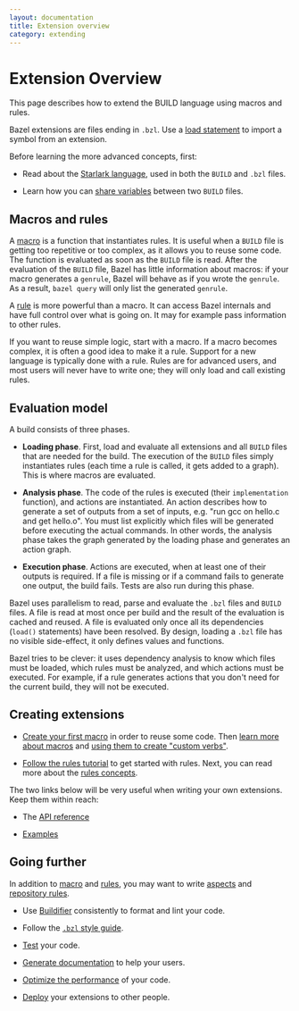 ```yaml
---
layout: documentation
title: Extension overview
category: extending
---
```


# Extension Overview

<!-- [TOC] -->

This page describes how to extend the BUILD language using macros
and rules.

Bazel extensions are files ending in `.bzl`. Use a [load statement](
../build-ref.html#load) to import a symbol from an extension.

Before learning the more advanced concepts, first:

* Read about the [Starlark language](language.md), used in both the `BUILD` and
  `.bzl` files.

* Learn how you can [share variables](tutorial-sharing-variables.md) between two
  `BUILD` files.

## Macros and rules

A [macro](macros.md) is a function that instantiates rules. It is useful when a
`BUILD` file is getting too repetitive or too complex, as it allows you to reuse
some code. The function is evaluated as soon as the `BUILD` file is read. After
the evaluation of the `BUILD` file, Bazel has little information about macros:
if your macro generates a `genrule`, Bazel will behave as if you wrote the
`genrule`. As a result, `bazel query` will only list the generated `genrule`.

A [rule](rules.md) is more powerful than a macro. It can access Bazel internals
and have full control over what is going on. It may for example pass information
to other rules.

If you want to reuse simple logic, start with a macro. If a macro becomes
complex, it is often a good idea to make it a rule. Support for a new language
is typically done with a rule. Rules are for advanced users, and most
users will never have to write one; they will only load and call existing
rules.

## Evaluation model

A build consists of three phases.

* **Loading phase**. First, load and evaluate all extensions and all `BUILD`
  files that are needed for the build. The execution of the `BUILD` files simply
  instantiates rules (each time a rule is called, it gets added to a graph).
  This is where macros are evaluated.

* **Analysis phase**. The code of the rules is executed (their `implementation`
  function), and actions are instantiated. An action describes how to generate
  a set of outputs from a set of inputs, e.g. "run gcc on hello.c and get
  hello.o". You must list explicitly which files will be generated before
  executing the actual commands. In other words, the analysis phase takes
  the graph generated by the loading phase and generates an action graph.

* **Execution phase**. Actions are executed, when at least one of their outputs is
  required. If a file is missing or if a command fails to generate one output,
  the build fails. Tests are also run during this phase.

Bazel uses parallelism to read, parse and evaluate the `.bzl` files and `BUILD`
files. A file is read at most once per build and the result of the evaluation is
cached and reused. A file is evaluated only once all its dependencies (`load()`
statements) have been resolved. By design, loading a `.bzl` file has no visible
side-effect, it only defines values and functions.

Bazel tries to be clever: it uses dependency analysis to know which files must
be loaded, which rules must be analyzed, and which actions must be executed. For
example, if a rule generates actions that you don't need for the current build,
they will not be executed.

## Creating extensions

* [Create your first macro](tutorial-creating-a-macro.md) in order to reuse some
  code. Then [learn more about macros](macros.md) and
  [using them to create "custom verbs"](tutorial-custom-verbs.md).

* [Follow the rules tutorial](rules-tutorial.md) to get started with rules.
  Next, you can read more about the [rules concepts](rules.md).

The two links below will be very useful when writing your own extensions. Keep
them within reach:

* The [API reference](lib/skylark-overview.html)

* [Examples](https://github.com/bazelbuild/examples/tree/HEAD/rules)

## Going further

In addition to [macro](macros.md) and [rules](rules.md), you may want to write
[aspects](aspects.md) and [repository rules](repository_rules.md).

* Use [Buildifier](https://github.com/bazelbuild/buildtools) consistently to
format and lint your code.

* Follow the [`.bzl` style guide](bzl-style.md).

* [Test](testing.md) your code.

* [Generate documentation](https://skydoc.bazel.build/) to help your users.

* [Optimize the performance](performance.md) of your code.

* [Deploy](deploying.md) your extensions to other people.
